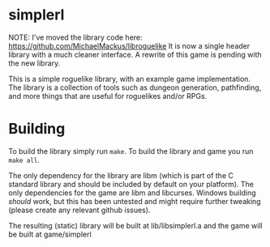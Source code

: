 # simplerl

NOTE: I've moved the library code here:
https://github.com/MichaelMackus/libroguelike It is now a single header library
with a much cleaner interface. A rewrite of this game is pending with the new
library.

This is a simple roguelike library, with an example game implementation.
The library is a collection of tools such as dungeon generation,
pathfinding, and more things that are useful for roguelikes and/or RPGs.

# Building

To build the library simply run `make`. To build the library and game
you run `make all`.

The only dependency for the library are libm (which is part of the C
standard library and should be included by default on your platform).
The only dependencies for the game are libm and libcurses. Windows
building *should* work, but this has been untested and might require
further tweaking (please create any relevant github issues).

The resulting (static) library will be built at lib/libsimplerl.a and
the game will be built at game/simplerl
